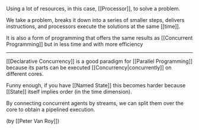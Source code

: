 Using a lot of resources, in this case, [[Processor]], to solve a problem.

We take a problem, breaks it down into a series of smaller steps, delivers instructions, and processors execute the solutions at the same [[time]].

It is also a form of programming that offers the same results as [[Concurrent Programming]] but in less time and with more efficiency

---

[[Declarative Concurrency]] is a good paradigm for [[Parallel Programming]] because its parts can be executed [[Concurrency|concurrently]] on different cores.

Funny enough, if you have [[Named State]] this becomes harder because [[State]] itself implies order (in the time dimension).

By connecting concurrent agents by streams, we can split them over the core to obtain a pipelined execution.

(by [[Peter Van Roy]])